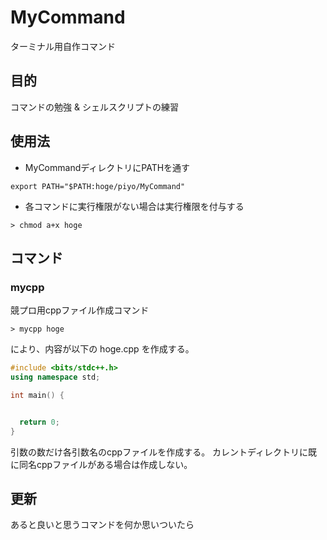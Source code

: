 # MyCommand

ターミナル用自作コマンド

## 目的

コマンドの勉強 & シェルスクリプトの練習

## 使用法

- MyCommandディレクトリにPATHを通す
```.zshrc
export PATH="$PATH:hoge/piyo/MyCommand"
```
- 各コマンドに実行権限がない場合は実行権限を付与する
```
> chmod a+x hoge
```

## コマンド

### mycpp

競プロ用cppファイル作成コマンド
```
> mycpp hoge
```
により、内容が以下の hoge.cpp を作成する。
```cpp:hoge.cpp
#include <bits/stdc++.h>
using namespace std;

int main() {


  return 0;
}
```
引数の数だけ各引数名のcppファイルを作成する。
カレントディレクトリに既に同名cppファイルがある場合は作成しない。

## 更新

あると良いと思うコマンドを何か思いついたら

